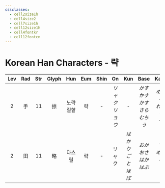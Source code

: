 ```yaml
---
cssclasses:
  - cell2size1h
  - cell4size2
  - cell7size1h
  - cell12size1h
  - cell4fontkr
  - cell12fontcn
---
```


# Korean Han Characters - 략

| Lev | Rad | Str | Glyph | Hun  | Eum | Shin |      On      |      Kun      |             Base              |           Kana            | Simp | Man |  Can  | Viet |
| :-: | :-: | :-: | :---: | :--: | :-: | :--: | :----------: | :-----------: | :---------------------------: | :-----------------------: | :--: | :-: | :---: | :--: |
|  2  |  手  | 11  |   掠   | 노략질할 |  략  |  -   | *リャク<br>リョウ* |       -       | *かす<br>かす<br>かす<br>さら<br>むちう* | *める<br>る<br>れる<br>う<br>つ* |  -   | lüè | loek6 | lướt |
|  2  |  田  | 11  |   略   | 다스릴  |  략  |  -   |     リャク      | *はかりごと<br>ほぼ* |    *おか<br>おさ<br>はか<br>はぶ*     |    *す<br>める<br>る<br>く*    |  -   | lüè | loek6 | lược |
